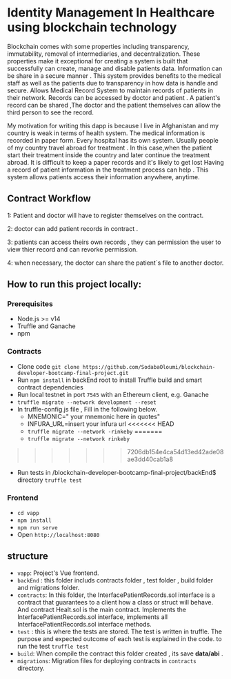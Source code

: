 # Identity Management In Healthcare using blockchain technology
Blockchain comes with some properties including transparency, immutability, removal of intermediaries, and decentralization. These properties make it exceptional for creating a system is built that successfully can create, manage and disable patients data. 
Information can be share in a secure manner .
This system provides benefits to the medical staff as well as the patients due to transparency in how data is handle and secure.
Allows Medical Record System to maintain records of patients in their network. Records can be accessed by doctor and patient .
A patient's record can be shared ,The doctor and the patient themselves can allow the third person to see the record.

My motivation for writing this dapp is because I live in Afghanistan and my country is weak in terms of health system. The medical information is recorded in paper form. Every hospital has its own system. Usually  people of my country travel abroad for treatment . In this case,when  the patient  start their treatment inside the country and later continue the treatment abroad. 
It is difficult to keep a paper records and it's likely to get lost
Having a record of patient information in the treatment process can help . This system allows patients access their information anywhere, anytime.

##  Contract Workflow
1: Patient and doctor  will have to register themselves on the contract.

2: doctor can add patient records in contract .

3: patients can access theirs own records , they can  permission the  user to view thier record  and can  revorke permission.

4: when necessary, the doctor can share the patient`s file to another doctor.

## How to run this project locally:

### Prerequisites
- Node.js >= v14
- Truffle and Ganache
- npm
### Contracts
- Clone code 
 ``
git clone https://github.com/SodabaOloumi/blockchain-developer-bootcamp-final-project.git
``
- Run `npm install` in backEnd root to install Truffle build and smart contract dependencies
- Run local testnet in port `7545` with an Ethereum client, e.g. Ganache
- `truffle migrate --network development --reset`
- In truffle-config.js file , Fill in the following below.
  - MNEMONIC=" your mnemonic here in quotes"
  - INFURA_URL=insert your infura url
<<<<<<< HEAD
  - `truffle migrate --network -rinkeby`
=======
  - `truffle migrate --network rinkeby`
>>>>>>> 7206db154e4ca54d13ed42ade08ae3dd40cab1a8
- Run tests in /blockchain-developer-bootcamp-final-project/backEnd$ directory `truffle test`

### Frontend
- `cd vapp`
- `npm install`
- `npm run serve`
- Open `http://localhost:8080` 

## structure
- `vapp`: Project's Vue frontend.
- `backEnd` : this folder includs contracts folder , test folder , build folder and migrations folder. 
- `contracts`:  In this folder, the InterfacePatientRecords.sol interface is a contract that guarantees to a client how a class or struct will behave.
   And contract Healt.sol is the main contract. Implements the InterfacePatientRecords.sol interface, implements all InterfacePatientRecords.sol interface methods.
- `test` : this is where the tests are stored. The test is written in truffle. The purpose and expected outcome of each test is explained in the code. 
 to run the test
`
truffle test
`
- `build`: When compile the contract this folder created , its save **data/abi** .
- `migrations`: Migration files for deploying contracts in `contracts` directory.


